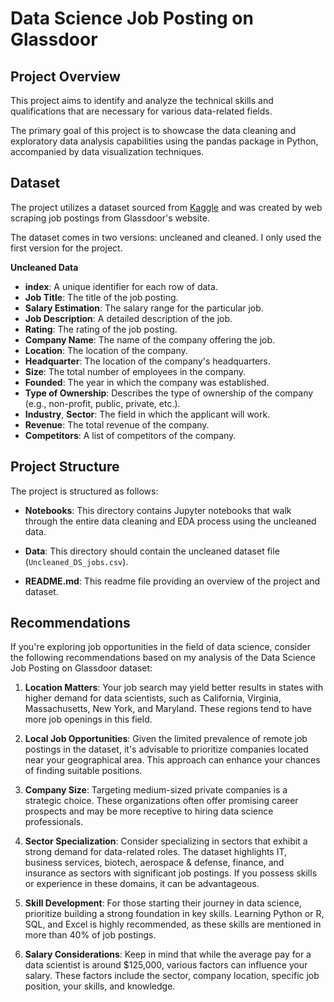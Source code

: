 # Data Science Job Posting on Glassdoor

## Project Overview

This project aims to identify and analyze the technical skills and qualifications that are necessary for various data-related fields.

The primary goal of this project is to showcase the data cleaning and exploratory data analysis capabilities using the pandas package in Python, accompanied by data visualization techniques.

## Dataset

The project utilizes a dataset sourced from [Kaggle](https://www.kaggle.com/datasets/rashikrahmanpritom/data-science-job-posting-on-glassdoor?datasetId=1201000&sortBy=voteCount&select=Cleaned_DS_Jobs.csv) and was created by web scraping job postings from Glassdoor's website.

The dataset comes in two versions: uncleaned and cleaned. I only used the first version for the project.

**Uncleaned Data**

  - **index**: A unique identifier for each row of data.
   - **Job Title**: The title of the job posting.
   - **Salary Estimation**: The salary range for the particular job.
   - **Job Description**: A detailed description of the job.
   - **Rating**: The rating of the job posting.
   - **Company Name**: The name of the company offering the job.
   - **Location**: The location of the company.
   - **Headquarter**: The location of the company's headquarters.
   - **Size**: The total number of employees in the company.
   - **Founded**: The year in which the company was established.
   - **Type of Ownership**: Describes the type of ownership of the company (e.g., non-profit, public, private, etc.).
   - **Industry**, **Sector**: The field in which the applicant will work.
   - **Revenue**: The total revenue of the company.
   - **Competitors**: A list of competitors of the company.

## Project Structure

The project is structured as follows:

- **Notebooks**: This directory contains Jupyter notebooks that walk through the entire data cleaning and EDA process using the uncleaned data.

- **Data**: This directory should contain the uncleaned dataset file (`Uncleaned_DS_jobs.csv`).

- **README.md**: This readme file providing an overview of the project and dataset.

## Recommendations

If you're exploring job opportunities in the field of data science, consider the following recommendations based on my analysis of the Data Science Job Posting on Glassdoor dataset:

1. **Location Matters**: Your job search may yield better results in states with higher demand for data scientists, such as California, Virginia, Massachusetts, New York, and Maryland. These regions tend to have more job openings in this field.

2. **Local Job Opportunities**: Given the limited prevalence of remote job postings in the dataset, it's advisable to prioritize companies located near your geographical area. This approach can enhance your chances of finding suitable positions.

3. **Company Size**: Targeting medium-sized private companies is a strategic choice. These organizations often offer promising career prospects and may be more receptive to hiring data science professionals.

4. **Sector Specialization**: Consider specializing in sectors that exhibit a strong demand for data-related roles. The dataset highlights IT, business services, biotech, aerospace & defense, finance, and insurance as sectors with significant job postings. If you possess skills or experience in these domains, it can be advantageous.

5. **Skill Development**: For those starting their journey in data science, prioritize building a strong foundation in key skills. Learning Python or R, SQL, and Excel is highly recommended, as these skills are mentioned in more than 40% of job postings.

6. **Salary Considerations**: Keep in mind that while the average pay for a data scientist is around $125,000, various factors can influence your salary. These factors include the sector, company location, specific job position, your skills, and knowledge.
